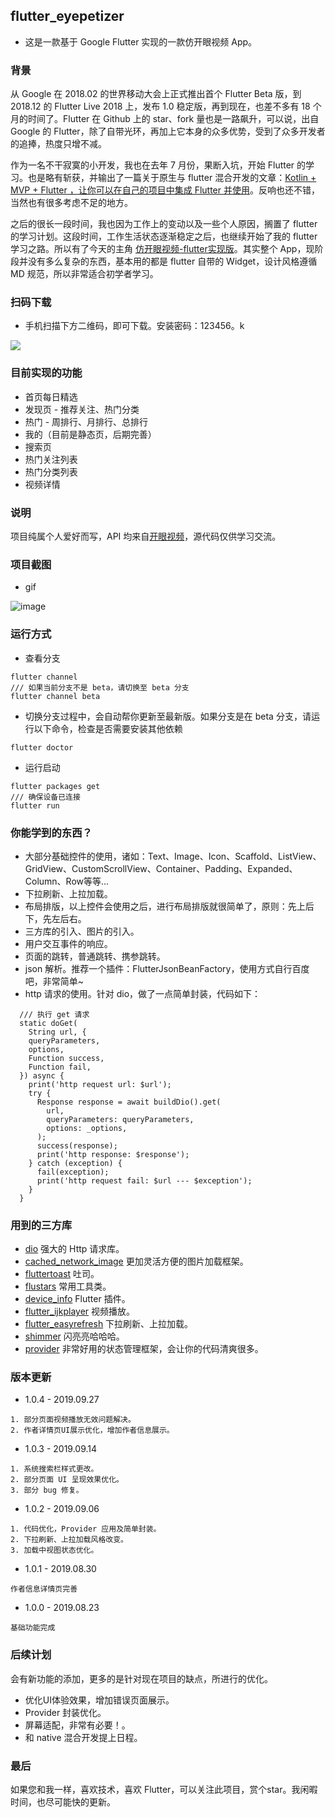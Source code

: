 ## flutter_eyepetizer

- 这是一款基于 Google Flutter 实现的一款仿开眼视频 App。

### 背景

从 Google 在 2018.02 的世界移动大会上正式推出首个 Flutter Beta 版，到 2018.12 的 Flutter Live 2018 上，发布 1.0 稳定版，再到现在，也差不多有 18 个月的时间了。Flutter 在 Github 上的 star、fork 量也是一路飙升，可以说，出自 Google 的 Flutter，除了自带光环，再加上它本身的众多优势，受到了众多开发者的追捧，热度只增不减。

作为一名不干寂寞的小开发，我也在去年 7 月份，果断入坑，开始 Flutter 的学习。也是略有斩获，并输出了一篇关于原生与 flutter 混合开发的文章：[Kotlin + MVP + Flutter ，让你可以在自己的项目中集成 Flutter 并使用](https://juejin.im/post/5b7cf52e51882542c963f0f1)。反响也还不错，当然也有很多考虑不足的地方。

之后的很长一段时间，我也因为工作上的变动以及一些个人原因，搁置了 flutter 的学习计划。这段时间，工作生活状态逐渐稳定之后，也继续开始了我的 flutter 学习之路。所以有了今天的主角 [仿开眼视频-flutter实现版](https://github.com/JD-CP/flutter_eyepetizer)。其实整个 App，现阶段并没有多么复杂的东西，基本用的都是 flutter 自带的 Widget，设计风格遵循 MD 规范，所以非常适合初学者学习。

### 扫码下载

- 手机扫描下方二维码，即可下载。安装密码：123456。k

![](https://user-gold-cdn.xitu.io/2019/11/25/16ea0aab1e3daecd?imageView2/2/w/480/h/480/q/85/interlace/1)

### 目前实现的功能

- 首页每日精选
- 发现页 - 推荐关注、热门分类
- 热门 - 周排行、月排行、总排行
- 我的（目前是静态页，后期完善）
- 搜索页
- 热门关注列表
- 热门分类列表
- 视频详情

### 说明

项目纯属个人爱好而写，API 均来自[开眼视频](https://www.kaiyanapp.com/)，源代码仅供学习交流。

### 项目截图

- gif

![image](https://github.com/JD-CP/flutter_eyepetizer/blob/master/gif/gif_eyepetizer.gif)

### 运行方式

- 查看分支

```
flutter channel
/// 如果当前分支不是 beta，请切换至 beta 分支
flutter channel beta
```
- 切换分支过程中，会自动帮你更新至最新版。如果分支是在 beta 分支，请运行以下命令，检查是否需要安装其他依赖

```
flutter doctor
```
- 运行启动

```
flutter packages get
/// 确保设备已连接
flutter run
```

### 你能学到的东西？

- 大部分基础控件的使用，诸如：Text、Image、Icon、Scaffold、ListView、GridView、CustomScrollView、Container、Padding、Expanded、Column、Row等等...
- 下拉刷新、上拉加载。
- 布局排版，以上控件会使用之后，进行布局排版就很简单了，原则：先上后下，先左后右。
- 三方库的引入、图片的引入。
- 用户交互事件的响应。
- 页面的跳转，普通跳转、携参跳转。
- json 解析。推荐一个插件：FlutterJsonBeanFactory，使用方式自行百度吧，非常简单~
- http 请求的使用。针对 dio，做了一点简单封装，代码如下：

```
  /// 执行 get 请求
  static doGet(
    String url, {
    queryParameters,
    options,
    Function success,
    Function fail,
  }) async {
    print('http request url: $url');
    try {
      Response response = await buildDio().get(
        url,
        queryParameters: queryParameters,
        options: _options,
      );
      success(response);
      print('http response: $response');
    } catch (exception) {
      fail(exception);
      print('http request fail: $url --- $exception');
    }
  }
```

### 用到的三方库

- [dio](https://github.com/flutterchina/dio)  强大的 Http 请求库。
- [cached_network_image](https://github.com/renefloor/flutter_cached_network_image)  更加灵活方便的图片加载框架。
- [fluttertoast](https://github.com/PonnamKarthik/FlutterToast) 吐司。
- [flustars](https://github.com/Sky24n/flustars)  常用工具类。
- [device_info](https://github.com/flutter/plugins) Flutter 插件。
- [flutter_ijkplayer](https://github.com/CaiJingLong/flutter_ijkplayer) 视频播放。
- [flutter_easyrefresh](https://github.com/xuelongqy/flutter_easyrefresh) 下拉刷新、上拉加载。
- [shimmer](https://github.com/hnvn/flutter_shimmer) 闪亮亮哈哈哈。
- [provider](https://github.com/rrousselGit/provider) 非常好用的状态管理框架，会让你的代码清爽很多。

### 版本更新

- 1.0.4 - 2019.09.27
```
1. 部分页面视频播放无效问题解决。
2. 作者详情页UI展示优化，增加作者信息展示。
```

- 1.0.3 - 2019.09.14
```
1. 系统搜索栏样式更改。
2. 部分页面 UI 呈现效果优化。
3. 部分 bug 修复。
```

- 1.0.2 - 2019.09.06
```
1. 代码优化，Provider 应用及简单封装。
2. 下拉刷新、上拉加载风格改变。
3. 加载中视图状态优化。
```

- 1.0.1 - 2019.08.30

```
作者信息详情页完善
```

- 1.0.0 - 2019.08.23

```
基础功能完成
```

### 后续计划

会有新功能的添加，更多的是针对现在项目的缺点，所进行的优化。

- 优化UI体验效果，增加错误页面展示。
- Provider 封装优化。
- 屏幕适配，非常有必要！。
- 和 native 混合开发提上日程。

### 最后

如果您和我一样，喜欢技术，喜欢 Flutter，可以关注此项目，赏个star。我闲暇时间，也尽可能快的更新。
